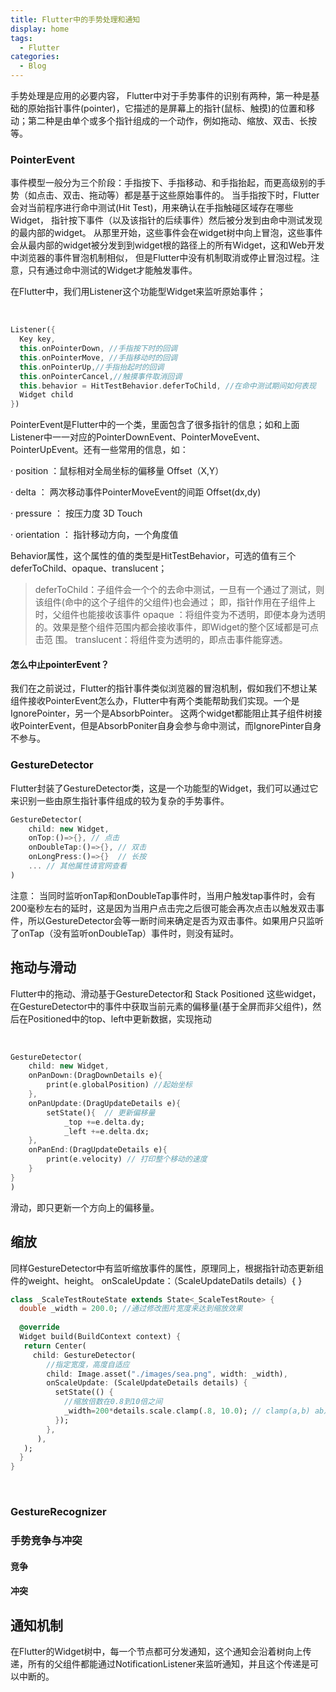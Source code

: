 ```yaml
---
title: Flutter中的手势处理和通知
display: home
tags:
  - Flutter
categories: 
  - Blog
---
```


手势处理是应用的必要内容，   Flutter中对于手势事件的识别有两种，第一种是基础的原始指针事件(pointer)，它描述的是屏幕上的指针(鼠标、触摸)的位置和移动；第二种是由单个或多个指针组成的一个动作，例如拖动、缩放、双击、长按等。

<!-- more -->


### PointerEvent
   事件模型一般分为三个阶段：手指按下、手指移动、和手指抬起，而更高级别的手势（如点击、双击、拖动等）都是基于这些原始事件的。
   当手指按下时，Flutter会对当前程序进行命中测试(Hit Test)，用来确认在手指触碰区域存在哪些Widget， 指针按下事件（以及该指针的后续事件）然后被分发到由命中测试发现的最内部的widget。 从那里开始，这些事件会在widget树中向上冒泡，这些事件会从最内部的widget被分发到到widget根的路径上的所有Widget，这和Web开发中浏览器的事件冒泡机制相似， 但是Flutter中没有机制取消或停止冒泡过程。注意，只有通过命中测试的Widget才能触发事件。

   在Flutter中，我们用Listener这个功能型Widget来监听原始事件；

​
```dart
Listener({
  Key key,
  this.onPointerDown, //手指按下时的回调
  this.onPointerMove, //手指移动时的回调
  this.onPointerUp,//手指抬起时的回调
  this.onPointerCancel,//触摸事件取消回调
  this.behavior = HitTestBehavior.deferToChild, //在命中测试期间如何表现
  Widget child
})
```
​PointerEvent是Flutter中的一个类，里面包含了很多指针的信息；如和上面Listener中一一对应的PointerDownEvent、PointerMoveEvent、PointerUpEvent。还有一些常用的信息，如：

   · position ：鼠标相对全局坐标的偏移量  Offset（X,Y）

   · delta ： 两次移动事件PointerMoveEvent的间距  Offset(dx,dy)

   · pressure ： 按压力度 3D Touch

   · orientation ： 指针移动方向，一个角度值


Behavior属性，这个属性的值的类型是HitTestBehavior，可选的值有三个 deferToChild、opaque、translucent；
>deferToChild：子组件会一个个的去命中测试，一旦有一个通过了测试，则该组件(命中的这个子组件的父组件)也会通过；
即，指针作用在子组件上时，父组件也能接收该事件
>opaque ：将组件变为不透明，即便本身为透明的。效果是整个组件范围内都会接收事件，即Widget的整个区域都是可点击范         围。
>translucent：将组件变为透明的，即点击事件能穿透。



#### 怎么中止pointerEvent？

我们在之前说过，Flutter的指针事件类似浏览器的冒泡机制，假如我们不想让某组件接收PointerEvent怎么办，Flutter中有两个类能帮助我们实现。一个是IgnorePointer，另一个是AbsorbPointer。
这两个widget都能阻止其子组件树接收PointerEvent，但是AbsorbPoniter自身会参与命中测试，而IgnorePinter自身不参与。

### GestureDetector
Flutter封装了GestureDetector类，这是一个功能型的Widget，我们可以通过它来识别一些由原生指针事件组成的较为复杂的手势事件。

```dart
GestureDetector(
    child: new Widget,
    onTop:()=>{}, // 点击
    onDoubleTap:()=>{}, // 双击
    onLongPress:()=>{}  // 长按
    ... // 其他属性请官网查看
)

```

注意： 当同时监听onTap和onDoubleTap事件时，当用户触发tap事件时，会有200毫秒左右的延时，这是因为当用户点击完之后很可能会再次点击以触发双击事件，所以GestureDetector会等一断时间来确定是否为双击事件。如果用户只监听了onTap（没有监听onDoubleTap）事件时，则没有延时。



## 拖动与滑动
Flutter中的拖动、滑动基于GestureDetector和 Stack Positioned 这些widget，在GestureDetector中的事件中获取当前元素的偏移量(基于全屏而非父组件)，然后在Positioned中的top、left中更新数据，实现拖动

​
```dart
GestureDetector(
    child: new Widget,
    onPanDown:(DragDownDetails e){
        print(e.globalPosition) //起始坐标
    },
    onPanUpdate:(DragUpdateDetails e){
        setState(){  // 更新偏移量
            _top +=e.delta.dy;
            _left +=e.delta.dx;
    },
    onPanEnd:(DragUpdateDetails e){
        print(e.velocity) // 打印整个移动的速度
    }
}
)
```
滑动，即只更新一个方向上的偏移量。
## 缩放
同样GestureDetector中有监听缩放事件的属性，原理同上，根据指针动态更新组件的weight、height。
onScaleUpdate：（ScaleUpdateDatils details）{
}
```dart
class _ScaleTestRouteState extends State<_ScaleTestRoute> {
  double _width = 200.0; //通过修改图片宽度来达到缩放效果
​
  @override
  Widget build(BuildContext context) {
   return Center(
     child: GestureDetector(
        //指定宽度，高度自适应
        child: Image.asset("./images/sea.png", width: _width),
        onScaleUpdate: (ScaleUpdateDetails details) {
          setState(() {
            //缩放倍数在0.8到10倍之间
            _width=200*details.scale.clamp(.8, 10.0); // clamp(a,b) ab之间
          });
        },
      ),
   );
  }
}
```
​


### GestureRecognizer
### 手势竞争与冲突
#### 竞争
#### 冲突
## 通知机制
在Flutter的Widget树中，每一个节点都可分发通知，这个通知会沿着树向上传递，所有的父组件都能通过NotificationListener来监听通知，并且这个传递是可以中断的。



